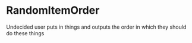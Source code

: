 # RandomItemOrder
Undecided user puts in things and outputs the order in which they should do these things
